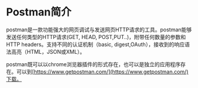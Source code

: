 # Postman简介
postman是一款功能强大的网页调试与发送网页HTTP请求的工具。postman能够发送任何类型的HTTP请求(GET, HEAD, POST,PUT..)，附带任何数量的参数和HTTP headers。支持不同的认证机制（basic, digest,OAuth），接收到的响应语法高亮（HTML，JSON或XML）。

postman既可以以chrome浏览器插件的形式存在，也可以是独立的应用程序存在。可以到[https://www.getpostman.com/](https://www.getpostman.com/)下载。